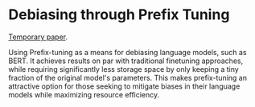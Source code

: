 # Debiasing through Prefix Tuning

[Temporary paper](https://github.com/m4urin/prefix-debiasing/blob/main/paper%20(work%20in%20progress).pdf).

Using Prefix-tuning as a means for debiasing language models, such as BERT. It achieves results on par with traditional finetuning approaches, while requiring significantly less storage space by only keeping a tiny fraction of the original model's parameters. This makes prefix-tuning an attractive option for those seeking to mitigate biases in their language models while maximizing resource efficiency.
